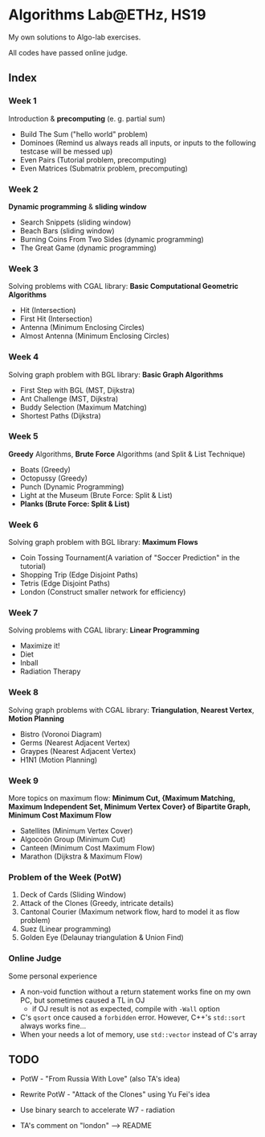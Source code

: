 # Algorithms Lab@ETHz, HS19

My own solutions to Algo-lab exercises.

All codes have passed online judge.



## Index

### Week 1

Introduction & **precomputing** (e. g. partial sum)

- Build The Sum ("hello world" problem)
- Dominoes (Remind us always reads all inputs, or inputs to the following testcase will be messed up)
- Even Pairs (Tutorial problem, precomputing)
- Even Matrices (Submatrix problem, precomputing)



### Week 2

**Dynamic programming** & **sliding window**

- Search Snippets (sliding window)
- Beach Bars (sliding window)
- Burning Coins From Two Sides (dynamic programming)
- The Great Game (dynamic programming)



### Week 3

Solving problems with CGAL library: **Basic Computational Geometric Algorithms**

- Hit (Intersection)
- First Hit (Intersection)
- Antenna (Minimum Enclosing Circles)
- Almost Antenna (Minimum Enclosing Circles)



### Week 4

Solving graph problem with BGL library: **Basic Graph Algorithms**

- First Step with BGL (MST, Dijkstra)
- Ant Challenge (MST, Dijkstra)
- Buddy Selection (Maximum Matching)
- Shortest Paths (Dijkstra)



### Week 5

**Greedy** Algorithms, **Brute Force** Algorithms (and Split & List Technique)

- Boats (Greedy)
- Octopussy (Greedy)
- Punch (Dynamic Programming)
- Light at the Museum  (Brute Force: Split & List)
- **Planks (Brute Force: Split & List)**



### Week 6

Solving graph problem with BGL library: **Maximum Flows**

- Coin Tossing Tournament(A variation of "Soccer Prediction" in the tutorial)
- Shopping Trip (Edge Disjoint Paths)
- Tetris (Edge Disjoint Paths)
- London (Construct smaller network for efficiency)



### Week 7

Solving problems with CGAL library: **Linear Programming**

- Maximize it!
- Diet
- Inball
- Radiation Therapy



### Week 8

Solving graph problems with CGAL library: **Triangulation**, **Nearest Vertex**, **Motion Planning**

- Bistro (Voronoi Diagram)
- Germs (Nearest Adjacent Vertex)
- Graypes (Nearest Adjacent Vertex)
- H1N1 (Motion Planning)



### Week 9

More topics on maximum flow: **Minimum Cut, {Maximum Matching, Maximum Independent Set, Minimum Vertex Cover} of Bipartite Graph,  Minimum Cost Maximum Flow**

- Satellites (Minimum Vertex Cover)
- Algocoön Group (Minimum Cut)
- Canteen (Minimum Cost Maximum Flow)
- Marathon (Dijkstra & Maximum Flow)



### Problem of the Week (PotW)

1.  Deck of Cards (Sliding Window)
2. Attack of the Clones (Greedy, intricate details)
3.  Cantonal Courier (Maximum network flow, hard to model it as flow problem)
4.  Suez (Linear programming)
5.  Golden Eye (Delaunay triangulation & Union Find)



### Online Judge

Some personal experience

- A non-void function without a return statement works fine on my own PC, but sometimes caused a TL in OJ
  - if OJ result is not as expected, compile with `-Wall` option
- C's `qsort` once caused a `forbidden` error. However, C++'s `std::sort` always works fine...
- When your needs a lot of memory, use `std::vector` instead of C's array



## TODO

- PotW - "From Russia With Love" (also TA's idea)

- Rewrite PotW - "Attack of the Clones" using Yu Fei's idea
- Use binary search to accelerate W7 - radiation
- TA's comment on "london" --> README